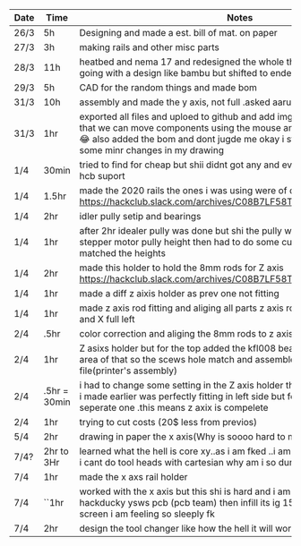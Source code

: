 
| Date  | Time | Notes    |
|-------|------|---------|
| 26/3  | 5h   | Designing and made a est. bill of mat. on paper |
| 27/3  | 3h   | making rails and other misc parts |
| 28/3  | 11h   | heatbed and nema 17 and redesigned the whole thing on paper 😭i was going with a design like bambu but shifted to ender like|
| 29/3  | 5h   | CAD for the random things and made bom |
| 31/3  | 10h   | assembly and made the y axis, not full .asked aarush ,he helped me |
| 31/3|1hr|exported all files and uploed to github and add imgs 🎉 also today i leaned that we can move components using the mouse and no need to use M key 😂 also added the bom and dont jugde me okay i still use excel 😭 made some minr changes in my drawing |
|1/4|30min| tried to find for cheap but shii didnt got any and even if i got they have no hcb suport|
|1/4|1.5hr|made the 2020 rails the ones i was using were of diff dimensions https://hackclub.slack.com/archives/C08B7LF58TX/p1743497795204829 |
|1/4|2hr|idler pully setip and bearings  |
|1/4|1hr|after 2hr idealer pully was done but shi the pully wasnt alignign with the stepper motor pully height then had to do some cut here and there so it matched the heights|
|1/4|2hr|made this holder to hold the 8mm rods for Z axis https://hackclub.slack.com/archives/C08B7LF58TX/p1743524871616339 |
|1/4|1hr|made a diff z aixis holder as prev one not fitting |
|1/4|1hr|made z axis rod fitting and aliging all parts z axis rods done now some of z and X full left |
|2/4|.5hr|color correction and aliging the 8mm rods to z axis holder| 
|2/4|1hr|Z asixs holder but for the top added the kfl008 bearing to it and expanded area of that so the scews hole match and assembled that into "bot asm" file(printer's assembly)| 
|2/4|.5hr = 30min|i had to change some setting in the Z axis holder that i prev made as the one i made earlier was perfectly fitting in left side but for right i need to make a seperate one .this means z axix is compelete|
|2/4|1hr|trying to cut costs (20$ less from previos)| 
|5/4|2hr|drawing in paper the x axis(Why is soooo hard to make a desiggnnnnn|
|7/4?|2hr to 3Hr | learned what the hell is core xy..as i am fked ..i am going to core xy nnow as i cant do tool heads with cartesian why am i so dumbm Nooooo|
|7/4|1hr| made the x axs rail holder|
|7/4 |``1hr|worked with the x axis but this shi is hard and i am crashing out becoz i did hackducky ysws pcb (pcb team) then infill its ig 15hr me being near the screen i am feeling so sleeply fk|
|7/4|2hr |design the tool changer like how the hell it will work and reseach |
